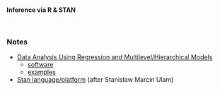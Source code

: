 <br>

**Inference via R & STAN**

<br>

### Notes

* [Data Analysis Using Regression and Multilevel/Hierarchical Models](http://www.stat.columbia.edu/~gelman/arm/)
  * [software](http://www.stat.columbia.edu/~gelman/arm/software/)
  * [examples](http://www.stat.columbia.edu/~gelman/arm/examples/) 
* [Stan language/platform](https://mc-stan.org) (after Stanis&lstrok;aw Marcin Ulam)

<br>
<br>

<br>
<br>

<br>
<br>

<br>
<br>
